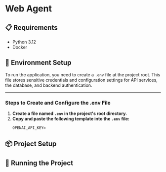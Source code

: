 # Web Agent

## 📋 Requirements

- Python 3.12
- Docker

## 🔧 Environment Setup

To run the application, you need to create a `.env` file at the project root. This file stores sensitive credentials and configuration settings for API services, the database, and backend authentication.

---

### Steps to Create and Configure the .env File

1. **Create a file named `.env` in the project's root directory.**
2. **Copy and paste the following template into the `.env` file:**
   ```env
   OPENAI_API_KEY=
   ```

## 📦 Project Setup

## 🚀 Running the Project
